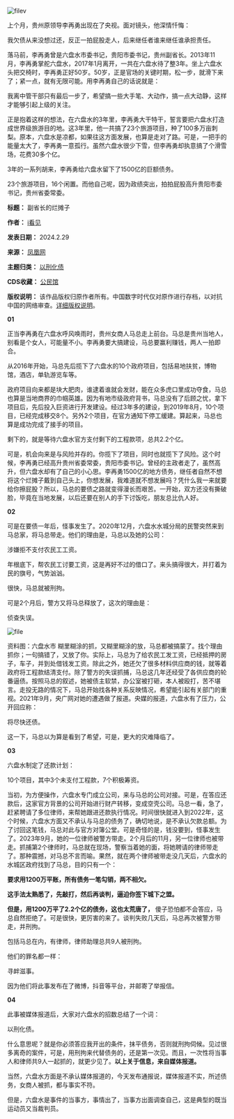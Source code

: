 ![filev](https://chinadigitaltimes.net/chinese/files/2024/02/image-1709185075646.png)


上个月，贵州原领导李再勇出现在了央视。面对镜头，他深情忏悔：


我欠债从来没想过还，反正一拍屁股走人，后来继任者谁来继任谁承担责任。


落马前，李再勇曾是六盘水市委书记，贵阳市委书记，贵州副省长。2013年11月，李再勇掌舵六盘水，2017年1月离开，一共在六盘水待了整3年。坐上六盘水头把交椅时，李再勇正好50岁。50岁，正是官场的关键时期，松一步，就滑下来了；紧一点，就有无限可能。用李再勇自己的话说就是：


我离中管干部只有最后一步了，希望搞一些大手笔、大动作，搞一点大动静，这样才能够引起上级的关注。


正是抱着这样的想法，在六盘水的3年里，李再勇大干特干，誓言要把六盘水打造成世界级旅游目的地。这3年里，他一共搞了23个旅游项目，种了100多万亩刺梨。原本，六盘水是凉都，如果往这方面发展，也算是走对了路。可是，一把手的能量太大了，李再勇一意孤行。虽然六盘水很少下雪，但李再勇却执意搞了个滑雪场，花费30多个亿。


3年的一系列胡来，李再勇给六盘水留下了1500亿的巨额债务。


23个旅游项目，16个闲置。而他自己呢，因为政绩突出，拍拍屁股高升贵阳市委书记，贵州省委常委。




**标题：** 副省长的烂摊子  

**作者：** [i看见](https://chinadigitaltimes.net/space/i看见)  

**发表日期：** 2024.2.29  

**来源：** [凤凰网](https://news.ifeng.com/c/8XWOX5SBZLC)  

**主题归类：** [以刑化债](https://chinadigitaltimes.net/space/以刑化债)  

**CDS收藏：** [公民馆](https://chinadigitaltimes.net/space/%E5%85%AC%E6%B0%91%E9%A6%86)  

**版权说明：** 该作品版权归原作者所有。中国数字时代仅对原作进行存档，以对抗中国的网络审查。[详细版权说明](https://chinadigitaltimes.net/chinese/copyright)。


**01** 


正当李再勇在六盘水呼风唤雨时，贵州女商人马总走上前台。马总是贵州当地人，别看是个女人，可能量不小。李再勇要大搞建设，马总要赢利赚钱，两人一拍即合。


从2016年开始，马总先后揽下了六盘水的10个政府项目，包括易地扶贫，博物馆，酒店，单轨游览车等。


政府项目向来都是块大肥肉，谁逮着谁就会发财，能在众多虎口里成功夺食，马总也算是当地商界的巾帼英雄。因为有地市级政府背书，马总没有了后顾之忧，拿下项目后，先后投入巨资进行开发建设。经过3年多的建设，到2019年8月，10个项目，已经完成移交8个。另外2个项目，在官方通知下停工缓建。算起来，马总也算是成功完成了接手的项目。


剩下的，就是等待六盘水官方支付剩下的工程款项，总共2.2个亿。


可是，机会向来是与风险并存的。你揽下了项目，同时也就揽下了风险。这个时候，李再勇已经高升贵州省委常委，贵阳市委书记。曾经的主政者走了，虽然高升，但六盘水却有了自己的小心思。李再勇1500亿的地方债务，继任者自然不想将这个烂摊子戴到自己头上，你想发展，我难道就不想发展吗？凭什么我一来就要给你擦屁股？所以，马总的要债之路就变得漫长而艰苦。一开始，双方还没有撕破脸，毕竟在当地发展，以后还要在别人的手下讨饭吃，朋友总比仇人好。


**02** 


可是在要债一年后，怪事发生了。2020年12月，六盘水水城分局的民警突然来到马总家，将马总带走。他们的理由是，马总以及她的公司：


涉嫌拒不支付农民工工资。


年根底下，帮农民工讨要工资，这是再好不过的借口了。来头搞得很大，并打着为民的旗号，气势汹汹。


很快，马总就被刑拘。


可是2个月后，警方又将马总释放了，这次的理由是：


侦查失误。


![file](https://chinadigitaltimes.net/chinese/files/2024/02/image-1709185272059.png)


资料图：六盘水市
糊里糊涂的抓，又糊里糊涂的放，马总都被搞蒙了。找个理由抓你；一句搞错了，又放了你。实际上，马总为了给农民工发工资，已经抵押的房子，车子，并到处借钱发工资。除此之外，她还欠了很多材料供应商的钱，就等着政府将工程款结清支付。除了警方的失误抓捕，马总这几年还经受了各供应商的轮番逼债。按照马总的叙述，她被债主软禁，办公室被打砸，本人被殴打，苦不堪言。走投无路的情况下，马总开始找各种关系反映情况，希望能引起有关部门的重视。2021年9月，央广网对她的遭遇做了报道。央媒的报道，六盘水有了压力，公开回应称：


将尽快还债。


这一下，马总以为算是看到了希望，可是，更大的灾难降临了。


**03** 


六盘水制定了还款计划：


10个项目，其中3个未支付工程款，7个积极筹资。


当初，为方便操作，六盘水专门成立公司，来与马总的公司对接。可是，在答应还款后，这家官方背景的公司开始进行财产转移，变成空壳公司。马总一看，急了，赶紧聘请了多位律师，来帮她跟进还款执行情况。时间很快就进入到2022年，这个时候，六盘水方面又不承认与马总的债务了，确切地说，是不承认欠款总额。为了讨回这笔钱，马总对此与官方对簿公堂。可是奇怪的是，钱没要到，怪事发生了。2023年9月，她的一位律师被警方带走。2个月后的11月，另一位律师也被带走。抓捕第2个律师时，马总就在现场，警察当着她的面，将她聘请的律师带走了。那种震撼，对马总不言而喻。果然，就在两个律师被带走没几天后，六盘水的水城区政府找到了马总，目的只有一个：


**要求用1200万平账，所有债务一笔勾销，两不相欠。** 


**这手法太熟悉了，先敲打，然后再谈判，逼迫你签下城下之盟。** 


**但是，用1200万平了2.2个亿的债务，这也太荒唐了，** 傻子恐怕都不会答应，马总自然拒绝了。可是很快，更厉害的来了。谈判失败几天后，马总再次被警方带走，并刑拘。


包括马总在内，有律师，律师助理总共9人被刑拘。


他们的罪名都一样：


寻衅滋事。


因为他们将此事发布在了微博，抖音等平台，并邮寄了举报信。


**04** 


此事被媒体报道后，大家对六盘水的招数总结了一个词：


以刑化债。


什么意思呢？就是你必须答应我开出的条件，抹平债务，否则就刑拘伺候。见过很多离奇的案件，可是，用刑拘来代替债务的，还是第一次见。而且，一次性将当事人和律师共9人一起抓的，就更少见了。**以上关于信息，来自媒体报道。** 


当然，六盘水方面是不承认媒体报道的，今天发布通报说，媒体报道不实，所述债务，女商人被抓，都与事实不符。


但是，六盘水是事件的当事方，事情出了，当事方出面调查自己，这是典型的既当运动员又当裁判员。

